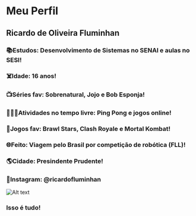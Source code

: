 # Meu Perfil

## **Ricardo de Oliveira Fluminhan**

### :books:Estudos: Desenvolvimento de Sistemas no SENAI e aulas no SESI!
### :skull_and_crossbones:Idade: 16 anos!
### :tv:Séries fav: Sobrenatural, Jojo e Bob Esponja!
### :shushing_face::deaf_man:Atividades no tempo livre: Ping Pong e jogos online!
### :space_invader:Jogos fav: Brawl Stars, Clash Royale e Mortal Kombat!
### :globe_with_meridians:Feito: Viagem pelo Brasil por competição de robótica (FLL)!
### :earth_americas:Cidade: Presindente Prudente!
### :iphone:Instagram: @ricardofluminhan

![Alt text](image-2.png)

### **Isso é tudo!**